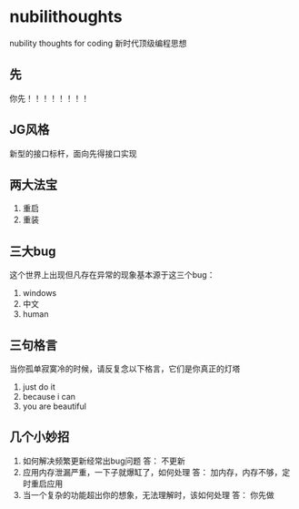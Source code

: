 # nubilithoughts
nubility thoughts for coding  新时代顶级编程思想

## 先
你先！！！！！！！！

## JG风格
新型的接口标杆，面向先得接口实现

## 两大法宝
1. 重启
2. 重装

## 三大bug
这个世界上出现但凡存在异常的现象基本源于这三个bug：
1. windows
2. 中文
3. human

## 三句格言
当你孤单寂寞冷的时候，请反复念以下格言，它们是你真正的灯塔
1. just do it
2. because i can
3. you are beautiful

## 几个小妙招
1. 如何解决频繁更新经常出bug问题
答： 不更新
2. 应用内存泄漏严重，一下子就爆缸了，如何处理
答： 加内存，内存不够，定时重启应用
3. 当一个复杂的功能超出你的想象，无法理解时，该如何处理
答： 你先做
